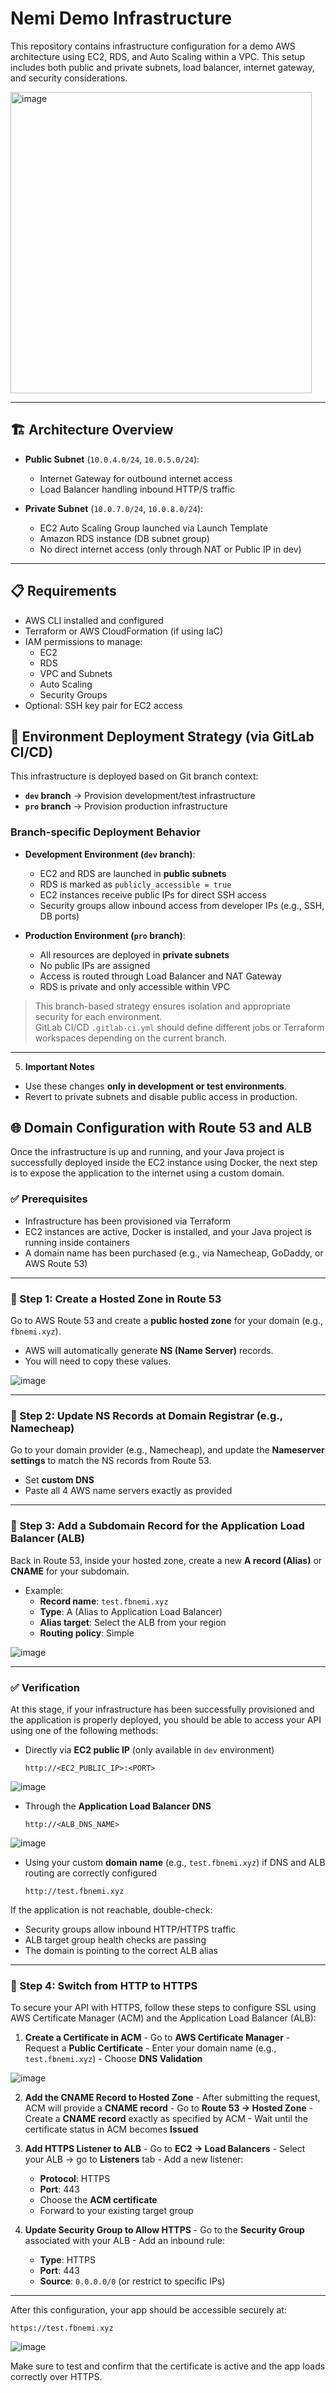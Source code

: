   # Nemi Demo Infrastructure

  This repository contains infrastructure configuration for a demo AWS architecture using EC2, RDS, and Auto Scaling within a VPC. This setup includes both public and private subnets, load balancer, internet gateway, and security considerations.


  <img width="482" alt="image" src="https://github.com/user-attachments/assets/cabf66b7-c32f-4ba4-af2f-e0d19104df4d" />


  ---

  ## 🏗 Architecture Overview

  - **Public Subnet** (`10.0.4.0/24`, `10.0.5.0/24`):
    - Internet Gateway for outbound internet access
    - Load Balancer handling inbound HTTP/S traffic

  - **Private Subnet** (`10.0.7.0/24`, `10.0.8.0/24`):
    - EC2 Auto Scaling Group launched via Launch Template
    - Amazon RDS instance (DB subnet group)
    - No direct internet access (only through NAT or Public IP in dev)

  ---

  ## 📋 Requirements

  - AWS CLI installed and configured
  - Terraform or AWS CloudFormation (if using IaC)
  - IAM permissions to manage:
    - EC2
    - RDS
    - VPC and Subnets
    - Auto Scaling
    - Security Groups
  - Optional: SSH key pair for EC2 access
    

  ## 🧪 Environment Deployment Strategy (via GitLab CI/CD)

  This infrastructure is deployed based on Git branch context:

  - **`dev` branch** → Provision development/test infrastructure
  - **`pro` branch** → Provision production infrastructure

  ### Branch-specific Deployment Behavior

  - **Development Environment (`dev` branch)**:
    - EC2 and RDS are launched in **public subnets**
    - RDS is marked as `publicly_accessible = true`
    - EC2 instances receive public IPs for direct SSH access
    - Security groups allow inbound access from developer IPs (e.g., SSH, DB ports)

  - **Production Environment (`pro` branch)**:
    - All resources are deployed in **private subnets**
    - No public IPs are assigned
    - Access is routed through Load Balancer and NAT Gateway
    - RDS is private and only accessible within VPC

  > This branch-based strategy ensures isolation and appropriate security for each environment.  
  > GitLab CI/CD `.gitlab-ci.yml` should define different jobs or Terraform workspaces depending on the current branch.

  ---
  5. **Important Notes**

  * Use these changes **only in development or test environments**.
  * Revert to private subnets and disable public access in production.


  ## 🌐 Domain Configuration with Route 53 and ALB

  Once the infrastructure is up and running, and your Java project is successfully deployed inside the EC2 instance using Docker, the next step is to expose the application to the internet using a custom domain.

  ### ✅ Prerequisites

  - Infrastructure has been provisioned via Terraform
  - EC2 instances are active, Docker is installed, and your Java project is running inside containers
  - A domain name has been purchased (e.g., via Namecheap, GoDaddy, or AWS Route 53)

  ---

  ### 🧭 Step 1: Create a Hosted Zone in Route 53

  Go to AWS Route 53 and create a **public hosted zone** for your domain (e.g., `fbnemi.xyz`).

  - AWS will automatically generate **NS (Name Server)** records.
  - You will need to copy these values.

 ![image](https://github.com/user-attachments/assets/267e3b96-e890-4f83-8601-e8501b215faa)


  ---

  ### 🔁 Step 2: Update NS Records at Domain Registrar (e.g., Namecheap)

  Go to your domain provider (e.g., Namecheap), and update the **Nameserver settings** to match the NS records from Route 53.

  - Set **custom DNS**
  - Paste all 4 AWS name servers exactly as provided

  ---

  ### 🧩 Step 3: Add a Subdomain Record for the Application Load Balancer (ALB)

  Back in Route 53, inside your hosted zone, create a new **A record (Alias)** or **CNAME** for your subdomain.

  - Example:
    - **Record name**: `test.fbnemi.xyz`
    - **Type**: A (Alias to Application Load Balancer)
    - **Alias target**: Select the ALB from your region
    - **Routing policy**: Simple

  ![image](https://github.com/user-attachments/assets/52b877f5-2c53-4c82-aab7-ccce0eec0aef)


  ---

  ### ✅ Verification

  At this stage, if your infrastructure has been successfully provisioned and the application is properly deployed, you should be able to access your API using one of the following methods:

  - Directly via **EC2 public IP** (only available in `dev` environment)
    ```
    http://<EC2_PUBLIC_IP>:<PORT>
    ```

![image](https://github.com/user-attachments/assets/7652f8f0-0744-4901-9b11-be18e2d23cc6)



  - Through the **Application Load Balancer DNS**
    ```
    http://<ALB_DNS_NAME>
    ```
![image](https://github.com/user-attachments/assets/39fa29d8-a8ff-4dcf-bf9a-953d71f7a04d)





  - Using your custom **domain name** (e.g., `test.fbnemi.xyz`) if DNS and ALB routing are correctly configured
    ```
    http://test.fbnemi.xyz
    ```

  If the application is not reachable, double-check:
  - Security groups allow inbound HTTP/HTTPS traffic
  - ALB target group health checks are passing
  - The domain is pointing to the correct ALB alias

  ---
  ### 🔄 Step 4: Switch from HTTP to HTTPS

  To secure your API with HTTPS, follow these steps to configure SSL using AWS Certificate Manager (ACM) and the Application Load Balancer (ALB):

  1. **Create a Certificate in ACM**
    - Go to **AWS Certificate Manager**
    - Request a **Public Certificate**
    - Enter your domain name (e.g., `test.fbnemi.xyz`)
    - Choose **DNS Validation**

![image](https://github.com/user-attachments/assets/8e05b963-d7f8-4903-bfdf-3e8cfc79a6bb)



  2. **Add the CNAME Record to Hosted Zone**
    - After submitting the request, ACM will provide a **CNAME record**
    - Go to **Route 53 → Hosted Zone**
    - Create a **CNAME record** exactly as specified by ACM
    - Wait until the certificate status in ACM becomes **Issued**



  3. **Add HTTPS Listener to ALB**
    - Go to **EC2 → Load Balancers**
    - Select your ALB → go to **Listeners** tab
    - Add a new listener:
      - **Protocol**: HTTPS
      - **Port**: 443
      - Choose the **ACM certificate**
      - Forward to your existing target group
  4. **Update Security Group to Allow HTTPS**
    - Go to the **Security Group** associated with your ALB
    - Add an inbound rule:
      - **Type**: HTTPS
      - **Port**: 443
      - **Source**: `0.0.0.0/0` (or restrict to specific IPs)

  ---

  After this configuration, your app should be accessible securely at:

  ```
  https://test.fbnemi.xyz
  ```

![image](https://github.com/user-attachments/assets/5a9d0cde-8eb9-4a05-b333-5cebdedf7350)



  Make sure to test and confirm that the certificate is active and the app loads correctly over HTTPS.



